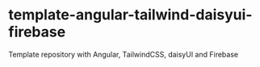 # template-angular-tailwind-daisyui-firebase
Template repository with Angular, TailwindCSS, daisyUI and Firebase

